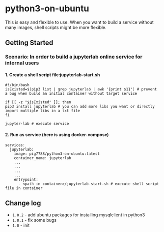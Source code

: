 # python3-on-ubuntu
This is easy and flexible to use. When you want to build a service without many images, shell scripts might be more flexible.
## Getting Started
### Scenario: In order to build a jupyterlab online service for internal users
#### 1. Create a shell script file:jupyterlab-start.sh
```shell
#!/bin/bash 
isExisted=$(pip3 list | grep jupyterlab | awk '{print $1}') # prevent a bug when build an initial container without target service

if [[ -z "$isExisted" ]]; then
pip3 install jupyterlab # you can add more libs you want or directly import multiple libs in a txt file
fi

jupyter-lab # execute service
```
#### 2. Run as service (here is using docker-compose)
```shell
services:
  jupyterlab:
    image: pig7788/python3-on-ubuntu:latest
    container_name: jupyterlab
    ...
    ...
    ...
    ...
    entrypoint:
      - <path in container>/jupyterlab-start.sh # execute shell script file in container
```
## Change log
* `1.0.2` - add ubuntu packages for installing mysqlclient in python3
* `1.0.1` - fix some bugs
* `1.0` - init
